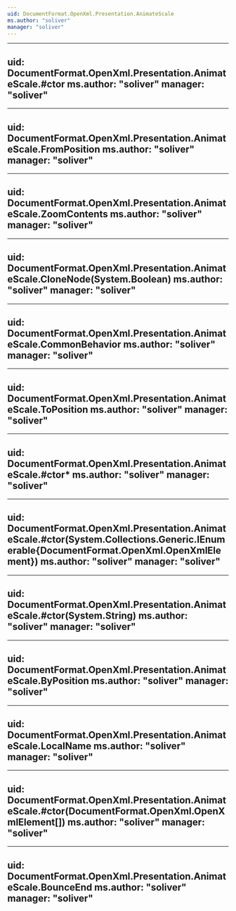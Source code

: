 ```yaml
---
uid: DocumentFormat.OpenXml.Presentation.AnimateScale
ms.author: "soliver"
manager: "soliver"
---
```


---
uid: DocumentFormat.OpenXml.Presentation.AnimateScale.#ctor
ms.author: "soliver"
manager: "soliver"
---

---
uid: DocumentFormat.OpenXml.Presentation.AnimateScale.FromPosition
ms.author: "soliver"
manager: "soliver"
---

---
uid: DocumentFormat.OpenXml.Presentation.AnimateScale.ZoomContents
ms.author: "soliver"
manager: "soliver"
---

---
uid: DocumentFormat.OpenXml.Presentation.AnimateScale.CloneNode(System.Boolean)
ms.author: "soliver"
manager: "soliver"
---

---
uid: DocumentFormat.OpenXml.Presentation.AnimateScale.CommonBehavior
ms.author: "soliver"
manager: "soliver"
---

---
uid: DocumentFormat.OpenXml.Presentation.AnimateScale.ToPosition
ms.author: "soliver"
manager: "soliver"
---

---
uid: DocumentFormat.OpenXml.Presentation.AnimateScale.#ctor*
ms.author: "soliver"
manager: "soliver"
---

---
uid: DocumentFormat.OpenXml.Presentation.AnimateScale.#ctor(System.Collections.Generic.IEnumerable{DocumentFormat.OpenXml.OpenXmlElement})
ms.author: "soliver"
manager: "soliver"
---

---
uid: DocumentFormat.OpenXml.Presentation.AnimateScale.#ctor(System.String)
ms.author: "soliver"
manager: "soliver"
---

---
uid: DocumentFormat.OpenXml.Presentation.AnimateScale.ByPosition
ms.author: "soliver"
manager: "soliver"
---

---
uid: DocumentFormat.OpenXml.Presentation.AnimateScale.LocalName
ms.author: "soliver"
manager: "soliver"
---

---
uid: DocumentFormat.OpenXml.Presentation.AnimateScale.#ctor(DocumentFormat.OpenXml.OpenXmlElement[])
ms.author: "soliver"
manager: "soliver"
---

---
uid: DocumentFormat.OpenXml.Presentation.AnimateScale.BounceEnd
ms.author: "soliver"
manager: "soliver"
---
